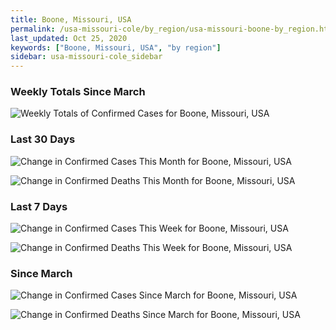 ```yaml
---
title: Boone, Missouri, USA
permalink: /usa-missouri-cole/by_region/usa-missouri-boone-by_region.html
last_updated: Oct 25, 2020
keywords: ["Boone, Missouri, USA", "by region"]
sidebar: usa-missouri-cole_sidebar
---
```


<h3>Weekly Totals Since March</h3>

![Weekly Totals of Confirmed Cases for Boone, Missouri, USA](/covid_tracker/images/graphs/usa-missouri-boone-weekly_totals_graph.png)

<h3>Last 30 Days</h3>

![Change in Confirmed Cases This Month for Boone, Missouri, USA](/covid_tracker/images/graphs/usa-missouri-boone-delta_confirmed-30_days_graph.png)

![Change in Confirmed Deaths This Month for Boone, Missouri, USA](/covid_tracker/images/graphs/usa-missouri-boone-delta_deaths-30_days_graph.png)

<h3>Last 7 Days</h3>

![Change in Confirmed Cases This Week for Boone, Missouri, USA](/covid_tracker/images/graphs/usa-missouri-boone-delta_confirmed-7_days_graph.png)

![Change in Confirmed Deaths This Week for Boone, Missouri, USA](/covid_tracker/images/graphs/usa-missouri-boone-delta_deaths-7_days_graph.png)

<h3>Since March</h3>

![Change in Confirmed Cases Since March for Boone, Missouri, USA](/covid_tracker/images/graphs/usa-missouri-boone-delta_confirmed-since_march_graph.png)

![Change in Confirmed Deaths Since March for Boone, Missouri, USA](/covid_tracker/images/graphs/usa-missouri-boone-delta_deaths-since_march_graph.png)
